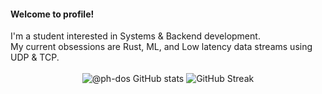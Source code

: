 #### Welcome to  profile!
<div>I'm a student interested in Systems & Backend development.</div>
<div>My current obsessions are Rust, ML, and Low latency data streams using UDP & TCP.</div>
<br>
<div align="center">
  <img src="https://github-readme-stats.vercel.app/api?username=ph-dos&show_icons=true&theme=calm&border_radius=0" alt="@ph-dos GitHub stats" />
  <img src="https://streak-stats.demolab.com?user=Ph-Dos&theme=calm&border_radius=0" alt="GitHub Streak" />
</div>
